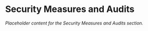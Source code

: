 # Security Measures and Audits

*Placeholder content for the Security Measures and Audits section.*
